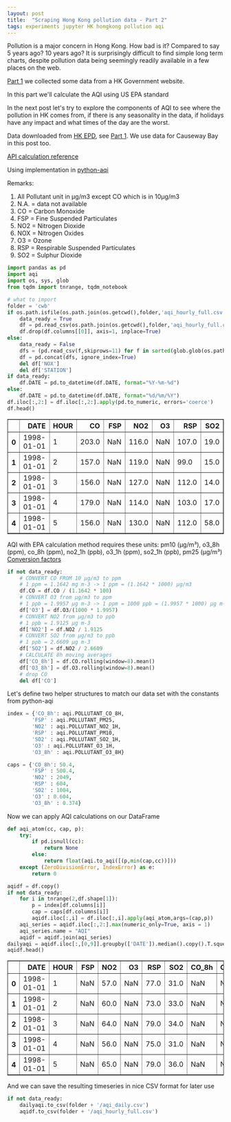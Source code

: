 ```yaml
---
layout: post
title:  "Scraping Hong Kong pollution data - Part 2"
tags: experiments jupyter HK hongkong pollution aqi
---
```


Pollution is a major concern in Hong Kong. How bad is it? Compared to say  5 years ago? 10 years ago?
It is surprisingly difficult to find simple long term charts, despite pollution data being seemingly readily available in a few places on the web.

[Part 1](https://anil.diwi.org/exp/2018/10/28/scraping-hk-pollution-1/) we collected some data from a HK Government website.

In this part we'll calculate the AQI using US EPA standard

In the next post let's try to explore the components of AQI to see where the pollution in HK comes from, if there is any seasonality in the data, if holidays have any impact and what times of the day are the worst.

Data downloaded from [HK EPD](https://cd.epic.epd.gov.hk/EPICDI/air/station/?lang=en), see [Part 1](https://anil.diwi.org/exp/2018/10/28/scraping-hk-pollution-1/). We use data for Causeway Bay in this post too.

[API calculation reference](https://airnow.gov/sites/default/files/2018-09/aqi-technical-assistance-document-sept-2018_0.pdf)

Using implementation in [python-aqi](https://github.com/hrbonz/python-aqi)

Remarks:
1. All Pollutant unit in μg/m3 except CO which is in 10μg/m3
2. N.A. = data not available
3. CO = Carbon Monoxide
4. FSP = Fine Suspended Particulates 
5. NO2 = Nitrogen Dioxide
6. NOX = Nitrogen Oxides
7. O3 = Ozone
8. RSP = Respirable Suspended Particulates
9. SO2 = Sulphur Dioxide



```python
import pandas as pd
import aqi
import os, sys, glob
from tqdm import tnrange, tqdm_notebook
```


```python
# what to import
folder = 'cwb'
if os.path.isfile(os.path.join(os.getcwd(),folder,'aqi_hourly_full.csv')):
    data_ready = True
    df = pd.read_csv(os.path.join(os.getcwd(),folder,'aqi_hourly_full.csv'))
    df.drop(df.columns[[0]], axis=1, inplace=True)
else:
    data_ready = False
    dfs = (pd.read_csv(f,skiprows=11) for f in sorted(glob.glob(os.path.join(os.getcwd(),folder,'air_hourly*.csv'))))
    df = pd.concat(dfs, ignore_index=True)
    del df['NOX']
    del df['STATION']
if data_ready:
    df.DATE = pd.to_datetime(df.DATE, format="%Y-%m-%d")
else:
    df.DATE = pd.to_datetime(df.DATE, format="%d/%m/%Y")
df.iloc[:,2:] = df.iloc[:,2:].apply(pd.to_numeric, errors='coerce')
df.head()
```




<div>
<style scoped>
    .dataframe tbody tr th:only-of-type {
        vertical-align: middle;
    }

    .dataframe tbody tr th {
        vertical-align: top;
    }

    .dataframe thead th {
        text-align: right;
    }
</style>
<table border="1" class="dataframe">
  <thead>
    <tr style="text-align: right;">
      <th></th>
      <th>DATE</th>
      <th>HOUR</th>
      <th>CO</th>
      <th>FSP</th>
      <th>NO2</th>
      <th>O3</th>
      <th>RSP</th>
      <th>SO2</th>
    </tr>
  </thead>
  <tbody>
    <tr>
      <th>0</th>
      <td>1998-01-01</td>
      <td>1</td>
      <td>203.0</td>
      <td>NaN</td>
      <td>116.0</td>
      <td>NaN</td>
      <td>107.0</td>
      <td>19.0</td>
    </tr>
    <tr>
      <th>1</th>
      <td>1998-01-01</td>
      <td>2</td>
      <td>157.0</td>
      <td>NaN</td>
      <td>119.0</td>
      <td>NaN</td>
      <td>99.0</td>
      <td>15.0</td>
    </tr>
    <tr>
      <th>2</th>
      <td>1998-01-01</td>
      <td>3</td>
      <td>156.0</td>
      <td>NaN</td>
      <td>127.0</td>
      <td>NaN</td>
      <td>112.0</td>
      <td>14.0</td>
    </tr>
    <tr>
      <th>3</th>
      <td>1998-01-01</td>
      <td>4</td>
      <td>179.0</td>
      <td>NaN</td>
      <td>114.0</td>
      <td>NaN</td>
      <td>103.0</td>
      <td>17.0</td>
    </tr>
    <tr>
      <th>4</th>
      <td>1998-01-01</td>
      <td>5</td>
      <td>156.0</td>
      <td>NaN</td>
      <td>130.0</td>
      <td>NaN</td>
      <td>112.0</td>
      <td>58.0</td>
    </tr>
  </tbody>
</table>
</div>



AQI with EPA calculation method requires these units:
pm10 (µg/m³), o3_8h (ppm), co_8h (ppm), no2_1h (ppb), o3_1h (ppm), so2_1h (ppb), pm25 (µg/m³)
[Conversion factors](https://uk-air.defra.gov.uk/assets/documents/reports/cat06/0502160851_Conversion_Factors_Between_ppb_and.pdf)


```python
if not data_ready:
    # CONVERT CO FROM 10 µg/m3 to ppm
    # 1 ppm = 1.1642 mg m-3 -> 1 ppm = (1.1642 * 1000) µg/m3
    df.CO = df.CO / (1.1642 * 100)
    # CONVERT O3 from µg/m3 to ppm
    # 1 ppb = 1.9957 µg m-3 -> 1 ppm = 1000 ppb = (1.9957 * 1000) µg m-3
    df['O3'] = df.O3/(1000 * 1.9957)
    # CONVERT NO2 from µg/m3 to ppb
    # 1 ppb = 1.9125 µg m-3
    df['NO2'] = df.NO2 / 1.9125
    # CONVERT SO2 from µg/m3 to ppb
    # 1 ppb = 2.6609 µg m-3
    df['SO2'] = df.NO2 / 2.6609
    # CALCULATE 8h moving averages
    df['CO_8h'] = df.CO.rolling(window=8).mean()
    df['O3_8h'] = df.O3.rolling(window=8).mean()
    # drop CO
    del df['CO']
```

Let's define two helper structures to match our data set with the constants from python-aqi


```python
index = {'CO_8h': aqi.POLLUTANT_CO_8H,
        'FSP' : aqi.POLLUTANT_PM25,
        'NO2' : aqi.POLLUTANT_NO2_1H,
        'RSP' : aqi.POLLUTANT_PM10,
        'SO2' : aqi.POLLUTANT_SO2_1H,
        'O3' : aqi.POLLUTANT_O3_1H,
        'O3_8h' : aqi.POLLUTANT_O3_8H}

caps = {'CO_8h': 50.4,
        'FSP' : 500.4,
        'NO2' : 2049,
        'RSP' : 604,
        'SO2' : 1004,
        'O3' : 0.604,
        'O3_8h' : 0.374}
```

Now we can apply AQI calculations on our DataFrame


```python
def aqi_atom(cc, cap, p):
    try:
        if pd.isnull(cc):
            return None
        else:
            return float(aqi.to_aqi([(p,min(cap,cc))]))
    except (ZeroDivisionError, IndexError) as e:
        return 0

aqidf = df.copy()
if not data_ready:
    for i in tnrange(2,df.shape[1]):
        p = index[df.columns[i]]
        cap = caps[df.columns[i]]
        aqidf.iloc[:,i] = df.iloc[:,i].apply(aqi_atom,args=(cap,p))
    aqi_series = aqidf.iloc[:,2:].max(numeric_only=True, axis = 1)
    aqi_series.name = "AQI"
    aqidf = aqidf.join(aqi_series)
dailyaqi = aqidf.iloc[:,[0,9]].groupby(['DATE']).median().copy().T.squeeze()
aqidf.head()
```
<div>
<style scoped>
    .dataframe tbody tr th:only-of-type {
        vertical-align: middle;
    }

    .dataframe tbody tr th {
        vertical-align: top;
    }

    .dataframe thead th {
        text-align: right;
    }
</style>
<table border="1" class="dataframe">
  <thead>
    <tr style="text-align: right;">
      <th></th>
      <th>DATE</th>
      <th>HOUR</th>
      <th>FSP</th>
      <th>NO2</th>
      <th>O3</th>
      <th>RSP</th>
      <th>SO2</th>
      <th>CO_8h</th>
      <th>O3_8h</th>
      <th>AQI</th>
    </tr>
  </thead>
  <tbody>
    <tr>
      <th>0</th>
      <td>1998-01-01</td>
      <td>1</td>
      <td>NaN</td>
      <td>57.0</td>
      <td>NaN</td>
      <td>77.0</td>
      <td>31.0</td>
      <td>NaN</td>
      <td>NaN</td>
      <td>77.0</td>
    </tr>
    <tr>
      <th>1</th>
      <td>1998-01-01</td>
      <td>2</td>
      <td>NaN</td>
      <td>60.0</td>
      <td>NaN</td>
      <td>73.0</td>
      <td>33.0</td>
      <td>NaN</td>
      <td>NaN</td>
      <td>73.0</td>
    </tr>
    <tr>
      <th>2</th>
      <td>1998-01-01</td>
      <td>3</td>
      <td>NaN</td>
      <td>64.0</td>
      <td>NaN</td>
      <td>79.0</td>
      <td>34.0</td>
      <td>NaN</td>
      <td>NaN</td>
      <td>79.0</td>
    </tr>
    <tr>
      <th>3</th>
      <td>1998-01-01</td>
      <td>4</td>
      <td>NaN</td>
      <td>56.0</td>
      <td>NaN</td>
      <td>75.0</td>
      <td>31.0</td>
      <td>NaN</td>
      <td>NaN</td>
      <td>75.0</td>
    </tr>
    <tr>
      <th>4</th>
      <td>1998-01-01</td>
      <td>5</td>
      <td>NaN</td>
      <td>65.0</td>
      <td>NaN</td>
      <td>79.0</td>
      <td>36.0</td>
      <td>NaN</td>
      <td>NaN</td>
      <td>79.0</td>
    </tr>
  </tbody>
</table>
</div>



And we can save the resulting timeseries in nice CSV format for later use


```python
if not data_ready:
    dailyaqi.to_csv(folder + '/aqi_daily.csv')
    aqidf.to_csv(folder + '/aqi_hourly_full.csv')
```

